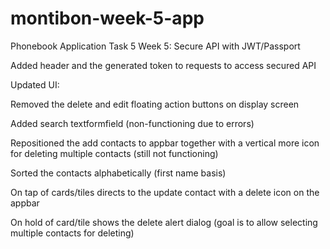 # montibon-week-5-app
Phonebook Application Task 5 Week 5: Secure API with JWT/Passport

Added header and the generated token to requests to access secured API

Updated UI:

Removed the delete and edit floating action buttons on display screen

Added search textformfield (non-functioning due to errors)

Repositioned the add contacts to appbar together with a vertical more icon for deleting multiple contacts (still not functioning)

Sorted the contacts alphabetically (first name basis)

On tap of cards/tiles directs to the update contact with a delete icon on the appbar

On hold of card/tile shows the delete alert dialog (goal is to allow selecting multiple contacts for deleting)
